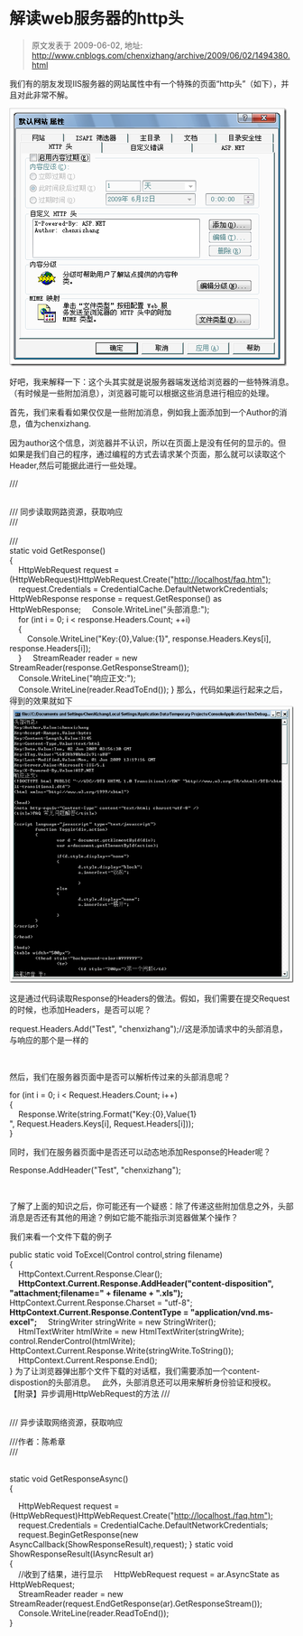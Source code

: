 # 解读web服务器的http头 
> 原文发表于 2009-06-02, 地址: http://www.cnblogs.com/chenxizhang/archive/2009/06/02/1494380.html 


我们有的朋友发现IIS服务器的网站属性中有一个特殊的页面“http头”（如下），并且对此非常不解。

 [![image](./images/1494380-image_thumb.png "image")](http://images.cnblogs.com/cnblogs_com/chenxizhang/WindowsLiveWriter/webhttp_AA18/image_2.png) 

 好吧，我来解释一下：这个头其实就是说服务器端发送给浏览器的一些特殊消息。（有时候是一些附加消息），浏览器可能可以根据这些消息进行相应的处理。

 首先，我们来看看如果仅仅是一些附加消息，例如我上面添加到一个Author的消息，值为chenxizhang.

 因为author这个信息，浏览器并不认识，所以在页面上是没有任何的显示的。但如果是我们自己的程序，通过编程的方式去请求某个页面，那么就可以读取这个Header,然后可能据此进行一些处理。

 /// <summary>  
/// 同步读取网路资源，获取响应  
/// </summary>  
/// <returns></returns>  
static void GetResponse()  
{  
    HttpWebRequest request = (HttpWebRequest)HttpWebRequest.Create("<http://localhost/faq.htm");>  
    request.Credentials = CredentialCache.DefaultNetworkCredentials;     HttpWebResponse response = request.GetResponse() as HttpWebResponse;     Console.WriteLine("头部消息:");  
    for (int i = 0; i < response.Headers.Count; ++i)  
    {  
        Console.WriteLine("Key:{0},Value:{1}", response.Headers.Keys[i], response.Headers[i]);  
    }     StreamReader reader = new StreamReader(response.GetResponseStream());  
    Console.WriteLine("响应正文:");  
    Console.WriteLine(reader.ReadToEnd()); } 那么，代码如果运行起来之后，得到的效果就如下  [![image](./images/1494380-image_thumb_2.png "image")](http://images.cnblogs.com/cnblogs_com/chenxizhang/WindowsLiveWriter/webhttp_AA18/image_6.png) 

 这是通过代码读取Response的Headers的做法。假如，我们需要在提交Request的时候，也添加Headers，是否可以呢？

 request.Headers.Add("Test", "chenxizhang");//这是添加请求中的头部消息，与响应的那个是一样的

  

 然后，我们在服务器页面中是否可以解析传过来的头部消息呢？

 for (int i = 0; i < Request.Headers.Count; i++)  
{  
    Response.Write(string.Format("Key:{0},Value{1}<br />", Request.Headers.Keys[i], Request.Headers[i]));  
}  

 同时，我们在服务器页面中是否还可以动态地添加Response的Header呢？

 Response.AddHeader("Test", "chenxizhang");

  

 了解了上面的知识之后，你可能还有一个疑惑：除了传递这些附加信息之外，头部消息是否还有其他的用途？例如它能不能指示浏览器做某个操作？

 我们来看一个文件下载的例子

 public static void ToExcel(Control control,string filename)  
{  
    HttpContext.Current.Response.Clear();  
    **HttpContext.Current.Response.AddHeader("content-disposition", "attachment;filename=" + filename + ".xls");**    HttpContext.Current.Response.Charset = "utf-8";  
**HttpContext.Current.Response.ContentType = "application/vnd.ms-excel";**      StringWriter stringWrite = new StringWriter();  
    HtmlTextWriter htmlWrite = new HtmlTextWriter(stringWrite);     control.RenderControl(htmlWrite);     HttpContext.Current.Response.Write(stringWrite.ToString());  
    HttpContext.Current.Response.End();  
} 为了让浏览器弹出那个文件下载的对话框，我们需要添加一个content-dispostion的头部消息。   此外，头部消息还可以用来解析身份验证和授权。   【附录】异步调用HttpWebRequest的方法 /// <summary>  
/// 异步读取网络资源，获取响应

 ///作者：陈希章  
/// </summary>  
static void GetResponseAsync()  
{ 

     HttpWebRequest request = (HttpWebRequest)HttpWebRequest.Create("<http://localhost./faq.htm");>  
    request.Credentials = CredentialCache.DefaultNetworkCredentials;  
    request.BeginGetResponse(new AsyncCallback(ShowResponseResult),request); } static void ShowResponseResult(IAsyncResult ar)  
{   
    //收到了结果，进行显示     HttpWebRequest request = ar.AsyncState as HttpWebRequest;  
    StreamReader reader = new StreamReader(request.EndGetResponse(ar).GetResponseStream());  
    Console.WriteLine(reader.ReadToEnd());  
} 







































